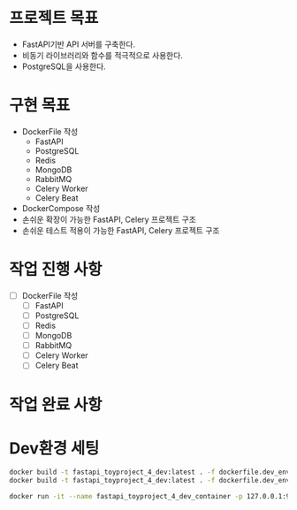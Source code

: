 
# 프로젝트 목표

- FastAPI기반 API 서버를 구축한다.
- 비동기 라이브러리와 함수를 적극적으로 사용한다.
- PostgreSQL을 사용한다.

# 구현 목표

- DockerFile 작성
  - FastAPI
  - PostgreSQL
  - Redis
  - MongoDB
  - RabbitMQ
  - Celery Worker
  - Celery Beat
- DockerCompose 작성
- 손쉬운 확장이 가능한 FastAPI, Celery 프로젝트 구조
- 손쉬운 테스트 적용이 가능한 FastAPI, Celery 프로젝트 구조

# 작업 진행 사항

- [ ] DockerFile 작성
  - [ ] FastAPI
  - [ ] PostgreSQL
  - [ ] Redis
  - [ ] MongoDB
  - [ ] RabbitMQ
  - [ ] Celery Worker
  - [ ] Celery Beat

# 작업 완료 사항

# Dev환경 세팅

``` bash
docker build -t fastapi_toyproject_4_dev:latest . -f dockerfile.dev_env_arm
docker build -t fastapi_toyproject_4_dev:latest . -f dockerfile.dev_env_x86_64
```

``` bash
docker run -it --name fastapi_toyproject_4_dev_container -p 127.0.0.1:9000:8000 fastapi_toyproject_4_dev:latest
```
